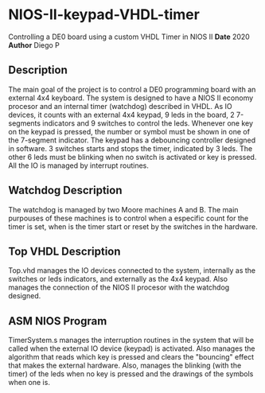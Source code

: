 # NIOS-II-keypad-VHDL-timer
Controlling a DE0 board using a custom VHDL Timer in NIOS II
**Date** 2020
**Author** Diego P
  

## Description
The main goal of the project is to control a DE0 programming board with an external 4x4 keyboard. 
The system is designed to have a NIOS II economy procesor and an internal timer (watchdog) described in VHDL. As IO devices, it counts with an external 4x4 keypad, 9 leds in the board, 2 7-segments indicators and 9 switches to control the leds.
Whenever one key on the keypad is pressed, the number or symbol must be shown in one of the 7-segment indicator. The keypad has a debouncing controller designed in software. 3 switches starts and stops the timer, indicated by 3 leds. The other 6 leds must be blinking when no switch is activated or key is pressed. All the IO is managed by interrupt routines.

## Watchdog Description
The watchdog is managed by two Moore machines A and B. The main purpouses of these machines is to control when a especific count for the timer is set, when is the timer start or reset by the switches in the hardware.
  

## Top VHDL Description
Top.vhd manages the IO devices connected to the system, internally as the switches or leds indicators, and externally as the 4x4 keypad. Also manages the connection of the NIOS II procesor with the watchdog designed.
  

## ASM NIOS Program
TimerSystem.s manages the interruption routines in the system that will be called when the external IO device (keypad) is activated. Also manages the algorithm that reads which key is pressed and clears the "bouncing" effect that makes the external hardware. 
Also, manages the blinking (with the timer) of the leds when no key is pressed and the drawings of the symbols when one is.